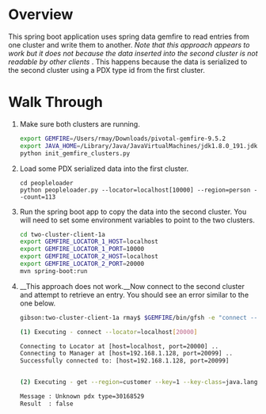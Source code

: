 # Overview

This spring boot application uses spring data gemfire to read entries from one
cluster and write them to another.  _Note that this approach appears to work but it does
not because the data inserted into the second cluster is not readable by other
clients_ . This happens because the data is serialized to the second cluster using a PDX
type id from the first cluster.

# Walk Through

1. Make sure both clusters are running.

   ```bash
   export GEMFIRE=/Users/rmay/Downloads/pivotal-gemfire-9.5.2
   export JAVA_HOME=/Library/Java/JavaVirtualMachines/jdk1.8.0_191.jdk/Contents/Home
   python init_gemfire_clusters.py
   ```

2. Load some PDX serialized data into the first cluster.

   ```
   cd peopleloader
   python peopleloader.py --locator=localhost[10000] --region=person --count=113
   ```

3. Run the spring boot app to copy the data into the second cluster. You will need to set some environment variables to point to the two clusters.

   ```bash
   cd two-cluster-client-1a
   export GEMFIRE_LOCATOR_1_HOST=localhost
   export GEMFIRE_LOCATOR_1_PORT=10000
   export GEMFIRE_LOCATOR_2_HOST=localhost
   export GEMFIRE_LOCATOR_2_PORT=20000
   mvn spring-boot:run
   ```

4. __This approach does not work.__Now connect to the second cluster and attempt to retrieve an entry. You should see an error similar to the one below.  

   ```bash
   gibson:two-cluster-client-1a rmay$ $GEMFIRE/bin/gfsh -e "connect --locator=localhost[20000]" -e "get --region=customer --key=1 --key-class=java.lang.Integer"

   (1) Executing - connect --locator=localhost[20000]

   Connecting to Locator at [host=localhost, port=20000] ..
   Connecting to Manager at [host=192.168.1.128, port=20099] ..
   Successfully connected to: [host=192.168.1.128, port=20099]


   (2) Executing - get --region=customer --key=1 --key-class=java.lang.Integer

   Message : Unknown pdx type=30168529
   Result  : false
   ```
